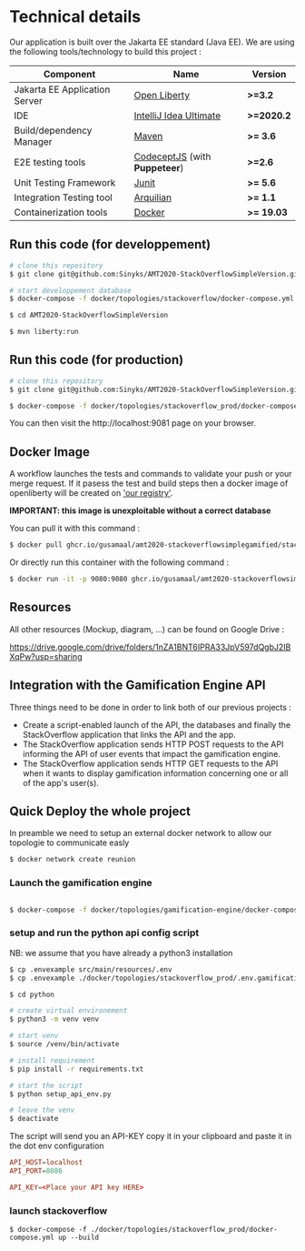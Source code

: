 # Technical details

Our application is built over the Jakarta EE standard (Java EE). We are using the following tools/technology to build this project :

| Component                     | Name                                                      | Version      |
| ----------------------------- | --------------------------------------------------------- | ------------ |
| Jakarta EE Application Server | [Open Liberty](openliberty.io/)                           | __>=3.2__    |
| IDE                           | [IntelliJ Idea Ultimate](https://www.jetbrains.com/idea/) | __>=2020.2__ |
| Build/dependency Manager      | [Maven](https://maven.apache.org/)                        | __>= 3.6__   |
| E2E testing tools             | [CodeceptJS](codecept.io/) (with **Puppeteer**)           | __>=2.6__    |
| Unit Testing Framework        | [Junit](https://junit.org/junit5/)                        | __>= 5.6__   |
| Integration Testing tool      | [Arquilian](http://arquillian.org/)                       | __>= 1.1__   |
| Containerization tools        | [Docker](https://www.docker.com/)                         | __>= 19.03__ |

## Run this code (for developpement)

```bash
# clone this repository
$ git clone git@github.com:Sinyks/AMT2020-StackOverflowSimpleVersion.git

# start developpement database 
$ docker-compose -f docker/topologies/stackoverflow/docker-compose.yml up -d db

$ cd AMT2020-StackOverflowSimpleVersion

$ mvn liberty:run
```

## Run this code (for production)

```bash
# clone this repository
$ git clone git@github.com:Sinyks/AMT2020-StackOverflowSimpleVersion.git

$ docker-compose -f docker/topologies/stackoverflow_prod/docker-compose.yml up
```

You can then visit the http://localhost:9081 page on your browser.

## Docker Image

A workflow launches the tests and commands to validate your push or your merge request. If it pasess the test and build steps then a docker image of openliberty will be created on ['our registry'](https://github.com/orgs/Gusamaal/packages).

__IMPORTANT: this image is unexploitable without a correct database__ 

You can pull it with this command : 


```bash
$ docker pull ghcr.io/gusamaal/amt2020-stackoverflowsimplegamified/stackoverflowsimpleversiongamified:latest
```

Or directly run this container with the following command :

```bash
$ docker run -it -p 9080:9080 ghcr.io/gusamaal/amt2020-stackoverflowsimplegamified/stackoverflowsimpleversiongamified:latest
```

## Resources

All other resources (Mockup, diagram, ...) can be found on Google Drive :

https://drive.google.com/drive/folders/1nZA1BNT6IPRA33JpV597dQgbJ2IBXqPw?usp=sharing

## Integration with the Gamification Engine API

Three things need to be done in order to link both of our previous projects :

- Create a script-enabled launch of the API, the databases and finally the StackOverflow application that links the API and the app.
- The StackOverflow application sends HTTP POST requests to the API informing the API of user events that impact the gamification engine. 
- The StackOverflow application sends HTTP GET requests to the API when it wants to display gamification information concerning one or all of the app's user(s).

## Quick Deploy the whole project

In preamble we need to setup an external docker network to allow our topologie to communicate easly

```bash
$ docker network create reunion
```

### Launch the gamification engine 

```bash

$ docker-compose -f docker/topologies/gamification-engine/docker-compose.yml up -d

```

### setup and run the python api config script

NB: we assume that you have already a python3 installation

```bash
$ cp .envexample src/main/resources/.env
$ cp .envexample ./docker/topologies/stackoverflow_prod/.env.gamification

$ cd python

# create virtual environement
$ python3 -m venv venv

# start venv
$ source /venv/bin/activate

# install requirement
$ pip install -r requirements.txt

# start the script
$ python setup_api_env.py

# leave the venv
$ deactivate

```

The script will send you an API-KEY copy it in your clipboard and paste it in the dot env configuration

```conf
API_HOST=localhost
API_PORT=8086

API_KEY=<Place your API key HERE>
```

### launch stackoverflow

```
$ docker-compose -f ./docker/topologies/stackoverflow_prod/docker-compose.yml up --build
```
